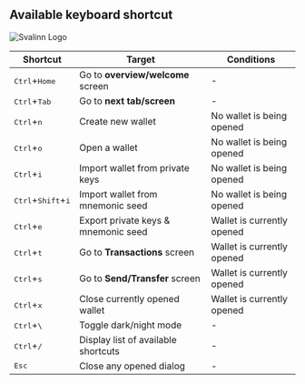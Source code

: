 ## Available keyboard shortcut

![Svalinn Logo](svalinn.png)

| Shortcut                                       | Target                               | Conditions |
| ---------                                      | -------                              | ---------- |
| <kbd>Ctrl</kbd>+<kbd>Home</kbd>                | Go to **overview/welcome** screen    | - |
| <kbd>Ctrl</kbd>+<kbd>Tab</kbd>                 | Go to **next tab/screen**            | - |
| <kbd>Ctrl</kbd>+<kbd>n</kbd>                   | Create new wallet                    | No wallet is being opened |
| <kbd>Ctrl</kbd>+<kbd>o</kbd>                   | Open a wallet                        | No wallet is being opened |
| <kbd>Ctrl</kbd>+<kbd>i</kbd>                   | Import wallet from private keys      | No wallet is being opened |
| <kbd>Ctrl</kbd>+<kbd>Shift</kbd>+<kbd>i</kbd>  | Import wallet from mnemonic seed     | No wallet is being opened |
| <kbd>Ctrl</kbd>+<kbd>e</kbd>                   | Export private keys & mnemonic seed  | Wallet is currently opened |
| <kbd>Ctrl</kbd>+<kbd>t</kbd>                   | Go to **Transactions** screen        | Wallet is currently opened |
| <kbd>Ctrl</kbd>+<kbd>s</kbd>                   | Go to **Send/Transfer** screen       | Wallet is currently opened |
| <kbd>Ctrl</kbd>+<kbd>x</kbd>                   | Close currently opened wallet        | Wallet is currently opened |
| <kbd>Ctrl</kbd>+<kbd>\\</kbd>                  | Toggle dark/night mode               | - |
| <kbd>Ctrl</kbd>+<kbd>/</kbd>                   | Display list of available shortcuts  | - |
| <kbd>Esc</kbd>                                 | Close any opened dialog              | - |